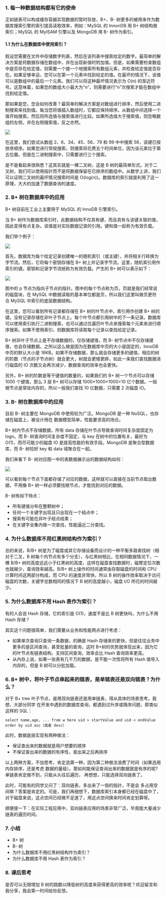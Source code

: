 ### 1\. 每一种数据结构都有它的使命

正如链表可以构成缓存容器实现数据的暂时存放，B+、B- 树更多的被用来作为数据库搜索引擎的索引提高读取效率，例如：MySQL 的 InnonDB 用 B+
树结构做索引；MySQL 的 MyISAM 引擎以及 MongoDB 用 B- 树作为索引。

#### **1.1 为什么在数据库中使用索引？**

假设您需要在文件中存储数字列表，然后在该列表中搜索给定的数字。最简单的解决方案是将数据存储在数组中，并在出现新值时附加值。但是，如果需要检查数组中是否存在给定值，则需要一个接一个地搜索所有数组元素，并检查给定值是否存在。如果足够幸运，您可以在第一个元素中找到给定的值。在最坏的情况下，该值可以是数组中的最后一个元素。我们可以将这种最坏情况表示为
O(n) 的渐近符号。这意味着，如果您的数组大小最大为“n”，则需要进行“n”次搜索才能在数组中找到给定值。

那如果是您，您会如何改善？最简单的解决方案是对数组进行排序，然后使用二进制搜索来找到值。每当您将值插入数组时，它都应保持顺序。从数组中间选择一个值开始搜索。然后将所选值与搜索值进行比较。如果所选值大于搜索值，则忽略数组的左侧，并在右侧搜索值，反之亦然。

![](https://images.gitbook.cn/5d2d9760-ed35-11ea-8951-073e8ef6665a)

在这里，我们尝试从数组 2、6、34、45、56、79 和 99 中中搜索
56，该键已按排序顺序。如果您进行常规搜索，则搜索将花费五个时间单位，因为该元素位于第五位置。但是在二进制搜索中，只需要进行三个搜索。

是不是看起来很熟悉？这其实就是一棵二叉树，这是 B
树的最简单形式。对于二叉树，我们可以使用指针而不是将数据保留在已排序的数组中。从数学上讲，我们可以证明二叉树的最坏情况搜索时间是
O(log(n))。数据库的索引就是利用了这一原理，大大的加速了数据查询的速度。

### 2\. B+ 树在数据库中的应用

B+ 树目前在工业上主要用于 MySQL 的 InnoDB 引擎索引。

当 B+ 树作为数据库索引时，此数据结构不仅具有键，而且具有与该键关联的值，因此变得有点复杂。该值是对实际数据记录的引用。键和值一起称为有效负载。

我们举个例子：

![](https://images.gitbook.cn/9a7b8fa0-ed35-11ea-b07d-070a5bf07ad2)

首先，数据库为每个给定记录创建唯一的随机索引（或主键），并将相关行转换为字节流。然后，它将每个密钥存储在 B+
树上并记录字节流。这里，随机索引用作索引的键。密钥和记录字节流统称为有效负载。产生的 B+ 树可以表示如下：

![](https://images.gitbook.cn/ed356310-ed35-11ea-a8b1-85fbc69c1761)

图中的 p 节点为指向子节点的指针。图中的每个节点称为页，页就是我们经常说的磁盘块，在 MySQL 中数据读取的基本单位都是页，所以我们这里叫做页更符合
MySQL 中索引的底层数据结构。

在这里，您可以看到所有记录都存储在 B+ 树的叶节点中，索引用作创建 B+
树的键。没有记录存储在非叶子节点上。每个叶节点都引用树中的下一条记录。数据库可以使用索引执行二进制搜索，也可以通过仅遍历叶节点来搜索每个元素来进行顺序搜索。如果不使用索引，则数据库将读取每个记录以查找给定记录。

B+ 树非叶子节点上是不存储数据的，仅存储键值，而 B- 树节点中不仅存储键值，也会存储数据。之所以这么做是因为在数据库中页的大小是固定的，InnoDB
中页的默认大小是 16KB。如果不存储数据，那么就会存储更多的键值，相应的树的阶数（节点的子节点树）就会更大，树就会更矮更胖，如此一来我们查找数据进行磁盘的
IO 次数又会再次减少，数据查询的效率也会更快。

另外，B+ 树的阶数是等于键值的数量的，如果我们的 B+ 树一个节点可以存储 1000 个键值，那么 3 层 B+ 树可以存储
1000×1000×1000=10 亿个数据。一般根节点是常驻内存的，所以一般我们查找 10 亿数据，只需要 2 次磁盘 IO。

### 3\. B- 树在数据库中的应用

目前 B- 树主要在 MongoDB 中使用较为广泛。MongoDB 是一种 NoSQL，也存储在磁盘上，被设计用在 数据模型简单，性能要求高的场合。

B+ 树内节点不存储数据，所有 data 存储在叶节点导致查询时间复杂度固定为 logn。而 B- 树查询时间复杂度不固定，与 key
在树中的位置有关，最好为 O(1)，而尽可能少的磁盘 IO 是提高性能的有效手段。MongoDB 是聚合型数据库，而 B- 树恰好 key 和 data
域聚合在一起。

我们来看下 B- 树对应图一中的表数据展示出的数据结构如何：

![](https://images.gitbook.cn/3bdb5f20-ed3a-11ea-816b-87f82de6664d)

可以看到每个节点下面都存储了对应的数据，这样就可以直接在当前节点取出数据，不用像 B+ 树一样必须要找根节点，才能找到对应的数据。

B- 树有如下特点：

  * 所有键值分布在整颗树中；
  * 任何一个关键字出现且只出现在一个结点中；
  * 搜索有可能在非叶子结点结束；
  * 在关键字全集内做一次查找，性能逼近二分查找。

### 4\. 为什么数据库不用红黑树结构作为索引？

总的来说，B/B+ 树是为了磁盘或其它存储设备而设计的一种平衡多路查找树（相对于二叉，B 树每个内节点有多个分支），与红黑树相比，在相同数据情况下，一棵
B/B+ 树的高度远远小于红黑树的高度，这样在磁盘查找数据时，磁臂定位次数也就越少，查询效率越高。B/B+ 树上操作的时间通常由存取磁盘的时间和 CPU
计算时间这两部分构成，而 CPU 的速度非常快，所以 B 树的操作效率取决于访问磁盘的次数，关键字总数相同的情况下 B 树的高度越小，磁盘 I/O
所花的时间越少。

### 5\. 为什么数据库不用 Hash 表作为索引？

有的人会说 Hash 存储，它的索引是 O(1)，速度不是比 B 树更快吗，为什么不用 Hash 存储？

其实这个问题很简单，我们需要从业务和性能两点进行考虑：

  * 如果单次查询只查询一条数据，的确是 Hash 存储来的更快，但是往往业务中更多的是区间查询，甚至批量的查询，这时 B+树的优势就体现出来，因为它的叶节点有链表结构，支持区间查询，效率会比 Hash 查询效率更高。
  * 从内存上说，如果一张表有几千万的数据，是不能一次性将所有 Hash 值导入内存的，但是 B 树可以分批加载。

### 6\. B+ 树中，将叶子节点串起来的链表，是单链表还是双向链表？为什么？

对于 B+ tree 叶子节点，是用双向链表还是用单链表，得从具体的场景思考。我想，大部分同学
在开发中遇到的数据库查询，都遇到过升序或降序问题，即类似这样的 SQL：

    
    
    select name,age, ... from w here uid > startValue and uid < endValue order by uid asc（或者 desc）
    

此时，数据底层实现有两种做法：

  * 保证查出来的数据就是用户想要的顺序
  * 不保证查出来的数据的有序性，查出来之后再排序

以上两种方案，不加思考，肯定选第一种，因为第二种做法浪费了时间（如果选用内存排序，还是考虑
数据的量级）。那如何能保证查询出来的数据就是有序的呢?单链表肯定做不到，只能从头往后遍历， 再想想，只能选择双向链表了。

此时，可能有的同学又问了：双向链表，多出来了一倍的指针，不是会
多占用空间嘛？答案是肯定的。可是，我们再细想下，数据库索引本身都已经在磁盘中了，对于磁盘来说，这点空间已经微不足道了，用这点空间换来时间肯定划算呀。

顺便提一下：在实际工程应用中，双向链表应用的场景非常广泛，毕竟能大量减少链表的遍历时间。

### 7\. 小结

  * B+ 树
  * B- 树
  * 为什么数据库不用红黑树结构作为索引？
  * 为什么数据库不用 Hash 表作为索引？

### 8\. 课后思考

是否可以无限增加 B 树的路数以降低树的高度来获得更高的效率呢？欢迎留言和我分享，我会第一时间给你反馈。

